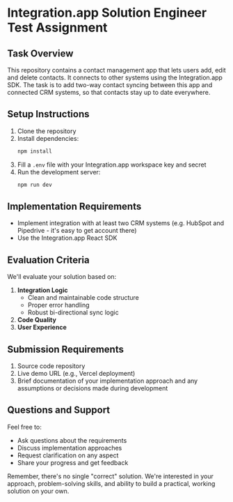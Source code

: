 # Integration.app Solution Engineer Test Assignment

## Task Overview

This repository contains a contact management app that lets users add, edit and delete contacts. It connects to other systems using the Integration.app SDK. The task is to add two-way contact syncing between this app and connected CRM systems, so that contacts stay up to date everywhere.


## Setup Instructions

1. Clone the repository
2. Install dependencies:
   ```bash
   npm install
   ```
3. Fill a `.env` file with your Integration.app workspace key and secret
4. Run the development server:
   ```bash
   npm run dev
   ```

## Implementation Requirements

- Implement integration with at least two CRM systems (e.g. HubSpot and Pipedrive - it's easy to get account there)
- Use the Integration.app React SDK

## Evaluation Criteria

We'll evaluate your solution based on:
1. **Integration Logic**
   - Clean and maintainable code structure
   - Proper error handling
   - Robust bi-directional sync logic
2. **Code Quality**
3. **User Experience**


## Submission Requirements

1. Source code repository
2. Live demo URL (e.g., Vercel deployment)
3. Brief documentation of your implementation approach and any assumptions or decisions made during development

## Questions and Support

Feel free to:
- Ask questions about the requirements
- Discuss implementation approaches
- Request clarification on any aspect
- Share your progress and get feedback

Remember, there's no single "correct" solution. We're interested in your approach, problem-solving skills, and ability to build a practical, working solution on your own.
